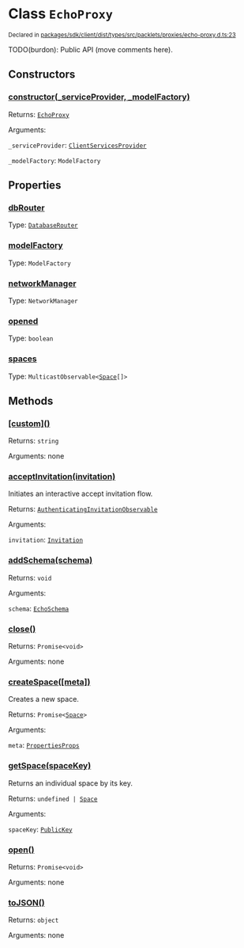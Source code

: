# Class `EchoProxy`
<sub>Declared in [packages/sdk/client/dist/types/src/packlets/proxies/echo-proxy.d.ts:23]()</sub>


TODO(burdon): Public API (move comments here).


## Constructors
### [constructor(_serviceProvider, _modelFactory)]()



Returns: <code>[EchoProxy](/api/@dxos/react-client/classes/EchoProxy)</code>

Arguments: 

`_serviceProvider`: <code>[ClientServicesProvider](/api/@dxos/react-client/interfaces/ClientServicesProvider)</code>

`_modelFactory`: <code>ModelFactory</code>


## Properties
### [dbRouter]()
Type: <code>[DatabaseRouter](/api/@dxos/react-client/classes/DatabaseRouter)</code>

### [modelFactory]()
Type: <code>ModelFactory</code>

### [networkManager]()
Type: <code>NetworkManager</code>

### [opened]()
Type: <code>boolean</code>

### [spaces]()
Type: <code>MulticastObservable&lt;[Space](/api/@dxos/react-client/interfaces/Space)[]&gt;</code>


## Methods
### [\[custom\]()]()



Returns: <code>string</code>

Arguments: none

### [acceptInvitation(invitation)]()



Initiates an interactive accept invitation flow.


Returns: <code>[AuthenticatingInvitationObservable](/api/@dxos/react-client/classes/AuthenticatingInvitationObservable)</code>

Arguments: 

`invitation`: <code>[Invitation](/api/@dxos/react-client/interfaces/Invitation)</code>

### [addSchema(schema)]()



Returns: <code>void</code>

Arguments: 

`schema`: <code>[EchoSchema](/api/@dxos/react-client/classes/EchoSchema)</code>

### [close()]()



Returns: <code>Promise&lt;void&gt;</code>

Arguments: none

### [createSpace(\[meta\])]()



Creates a new space.


Returns: <code>Promise&lt;[Space](/api/@dxos/react-client/interfaces/Space)&gt;</code>

Arguments: 

`meta`: <code>[PropertiesProps](/api/@dxos/react-client/types/PropertiesProps)</code>

### [getSpace(spaceKey)]()



Returns an individual space by its key.


Returns: <code>undefined | [Space](/api/@dxos/react-client/interfaces/Space)</code>

Arguments: 

`spaceKey`: <code>[PublicKey](/api/@dxos/react-client/classes/PublicKey)</code>

### [open()]()



Returns: <code>Promise&lt;void&gt;</code>

Arguments: none

### [toJSON()]()



Returns: <code>object</code>

Arguments: none
